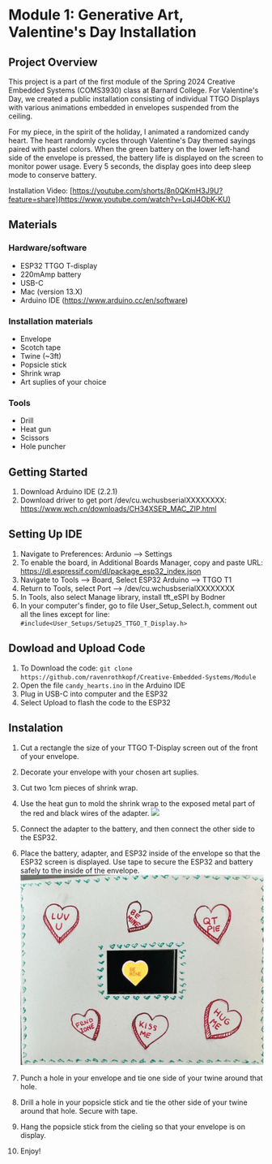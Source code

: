 # Module 1: Generative Art, Valentine's Day Installation
## Project Overview
This project is a part of the first module of the Spring 2024 Creative Embedded Systems (COMS3930) class at Barnard College. 
For Valentine's Day, we created a public installation consisting of individual TTGO Displays with various animations embedded in envelopes suspended from the ceiling.</p>
For my piece, in the spirit of the holiday, I animated a randomized candy heart. 
The heart randomly cycles through Valentine's Day themed sayings paired with pastel colors. 
When the green battery on the lower left-hand side of the envelope is pressed, the battery life is displayed on the screen to monitor power usage.
Every 5 seconds, the display goes into deep sleep mode to conserve battery.

Installation Video: [https://youtube.com/shorts/8n0QKmH3J9U?feature=share](https://www.youtube.com/watch?v=LqiJ4ObK-KU)

## Materials
### Hardware/software
- ESP32 TTGO T-display
- 220mAmp battery
- USB-C
- Mac (version 13.X)
- Arduino IDE (https://www.arduino.cc/en/software)

### Installation materials
- Envelope
- Scotch tape
- Twine (~3ft)
- Popsicle stick
- Shrink wrap
- Art suplies of your choice

### Tools
- Drill
- Heat gun
- Scissors
- Hole puncher

## Getting Started
1. Download Arduino IDE (2.2.1)
2. Download driver to get port /dev/cu.wchusbserialXXXXXXXX: https://www.wch.cn/downloads/CH34XSER_MAC_ZIP.html

## Setting Up IDE
1. Navigate to Preferences: Ardunio --> Settings 
2. To enable the board, in Additional Boards Manager, copy and paste URL: https://dl.espressif.com/dl/package_esp32_index.json
3. Navigate to Tools --> Board, Select ESP32 Arduino --> TTGO T1
4. Return to Tools, select Port --> /dev/cu.wchusbserialXXXXXXXX
5. In Tools, also select Manage library, install tft_eSPI by Bodner
6. In your computer's finder, go to file User_Setup_Select.h, comment out all the lines except for line: `#include<User_Setups/Setup25_TTGO_T_Display.h>`

## Dowload and Upload Code
1. To Download the code: `git clone https://github.com/ravenrothkopf/Creative-Embedded-Systems/Module`
2. Open the file `candy_hearts.ino` in the Arduino IDE
3. Plug in USB-C into computer and the ESP32
4. Select Upload to flash the code to the ESP32

## Instalation
1. Cut a rectangle the size of your TTGO T-Display screen out of the front of your envelope.
2. Decorate your envelope with your chosen art suplies.
4. Cut two 1cm pieces of shrink wrap.
6. Use the heat gun to mold the shrink wrap to the exposed metal part of the red and black wires of the adapter.
![](IMG_1913.JPG)
8. Connect the adapter to the battery, and then connect the other side to the ESP32.
9. Place the battery, adapter, and ESP32 inside of the envelope so that the ESP32 screen is displayed. Use tape to secure the ESP32 and battery safely to the inside of the envelope.
![](card.png)
11. Punch a hole in your envelope and tie one side of your twine around that hole.
12. Drill a hole in your popsicle stick and tie the other side of your twine around that hole. Secure with tape.

14. Hang the popsicle stick from the cieling so that your envelope is on display.
15. Enjoy!


